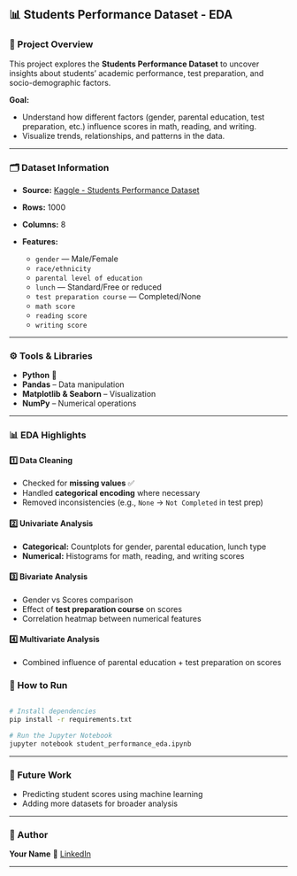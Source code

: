 ## **📊 Students Performance Dataset - EDA**

### **📌 Project Overview**

This project explores the **Students Performance Dataset** to uncover insights about students’ academic performance, test preparation, and socio-demographic factors.

**Goal:**

* Understand how different factors (gender, parental education, test preparation, etc.) influence scores in math, reading, and writing.
* Visualize trends, relationships, and patterns in the data.

---

### **🗂 Dataset Information**

* **Source:** [Kaggle - Students Performance Dataset](https://www.kaggle.com/spscientist/students-performance-in-exams)
* **Rows:** 1000
* **Columns:** 8
* **Features:**

  * `gender` — Male/Female
  * `race/ethnicity`
  * `parental level of education`
  * `lunch` — Standard/Free or reduced
  * `test preparation course` — Completed/None
  * `math score`
  * `reading score`
  * `writing score`

---

### **⚙️ Tools & Libraries**

* **Python** 🐍
* **Pandas** – Data manipulation
* **Matplotlib & Seaborn** – Visualization
* **NumPy** – Numerical operations

---

### **📊 EDA Highlights**

#### **1️⃣ Data Cleaning**

* Checked for **missing values** ✅
* Handled **categorical encoding** where necessary
* Removed inconsistencies (e.g., `None` → `Not Completed` in test prep)

#### **2️⃣ Univariate Analysis**

* **Categorical:** Countplots for gender, parental education, lunch type
* **Numerical:** Histograms for math, reading, and writing scores

#### **3️⃣ Bivariate Analysis**

* Gender vs Scores comparison
* Effect of **test preparation course** on scores
* Correlation heatmap between numerical features

#### **4️⃣ Multivariate Analysis**

* Combined influence of parental education + test preparation on scores


### **🚀 How to Run**

```bash

# Install dependencies
pip install -r requirements.txt

# Run the Jupyter Notebook
jupyter notebook student_performance_eda.ipynb
```

---

### **📢 Future Work**

* Predicting student scores using machine learning
* Adding more datasets for broader analysis

---

### **📝 Author**

**Your Name**
💼 [LinkedIn](https://www.linkedin.com/in/anamta-siddiqui-a1776a227/) 

---

